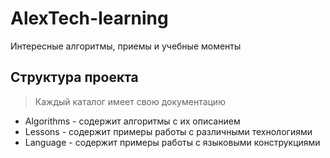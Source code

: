 # AlexTech-learning
Интересные алгоритмы, приемы и учебные моменты  

## Структура проекта

>Каждый каталог имеет свою документацию

* Algorithms -  содержит алгоритмы с их описанием
* Lessons - содержит примеры работы с различными технологиями
* Language - содержит примеры работы с языковыми конструкциями